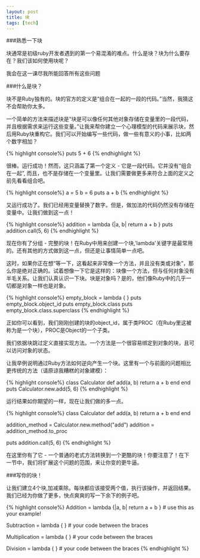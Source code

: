 ```yaml
---
layout: post
title: 块 
tags: [tech]
---
```


###熟悉一下块

块通常是初级ruby开发者遇到的第一个易混淆的难点。什么是块？块为什么要存在？我们该如何使用块呢？

我会在这一课尽我所能回答所有这些问题

###什么是块？

块不是Ruby独有的。块的官方的定义是“组合在一起的一段的代码。”当然，我猜这不会帮助你太多。

一个简单的方法来描述块是“块是可以像任何其他对象存储在变量里的一段代码，并且根据需求来运行这些变量。”让我来帮你建立一个心理模型的代码来展示块，然后用Ruby块重构它。我们可以开始编写一些代码，做一些有意义的小事，比如两个数字相加？

{% highlight console%}
puts 5 + 6
{% endhighlight %}

很棒。运行成功！然而，这只涵盖了第一个定义 - 它是一段代码。它并没有“组合在一起”, 而且，也不是存储在一个变量里。让我们需要做更多来符合上面的定义之前先看看组合吧。

{% highlight console%}
a = 5
b = 6
puts a + b
{% endhighlight %}

又运行成功了。我们已经用变量替换了数字。但是，做加法的代码仍然没有存储在变量中。让我们做到这一点！

{% highlight console%}
addition = lambda {|a, b| return a + b }
puts addition.call(5, 6)
{% endhighlight %}

现在你有了分组 - 完整的块！在Ruby中用来创建一个块,'lambda'关键字是最常用的。还有其他的方式做到这一点，但还是让事情简单一点吧。

这时，如果你正在想“等一下，这看起来非常像一个方法，并且没有类或对象”，那么你是绝对正确的。试着想像一下它是这样的：块像一个方法，但与任何对象没有半毛关系。让我们认真认识一下块。块是对象吗？是的，他们像Ruby中的几乎一切都是对象一样也是对象。

{% highlight console%}
empty_block = lambda { }
puts empty_block.object_id
puts empty_block.class
puts empty_block.class.superclass
{% endhighlight %}

正如你可以看到，我们刚刚创建的块的object_id，属于类PROC（在Ruby里这被称为是一个块），PROC是Object的一个子类。

我们依据块跳过定义直接实现方法。一个方法是一个很容易绑定到对象的块，且可以访问对象的状态。

让我举例说明通过Ruby方法如何逆向产生一个块。这里有一个与前面的问题相比更传统的方法（请原谅我糟糕的对象建模）：

{% highlight console%}
class Calculator
  def add(a, b)
    return a + b
  end
end
puts Calculator.new.add(5, 6)
{% endhighlight %}

运行结果如你期望的一样，现在让我们做的多一点。

{% highlight console%}
class Calculator
  def add(a, b)
    return a + b
  end
end

addition_method = Calculator.new.method("add")
addition =  addition_method.to_proc

puts addition.call(5, 6)
{% endhighlight %}

在这里你有了它 - 一个普通的老式方法转换到一个更酷的块！你要注意了！在下一节中，我们将扩展这个问题的范围，来让你变的更牛逼。


###写你的块！

让我们建立4个块,加减乘除。每块都应该接受两个值，执行该操作，并返回结果。我们已经为你做了更多，快点爽爽的写一下余下的例子吧。

{% highlight console%}
Addition = lambda {|a, b| return a + b } # use this as your example!

Subtraction = lambda { } # your code between the braces

Multiplication = lambda { } # your code between the braces

Division = lambda { } # your code between the braces
{% endhighlight %}
